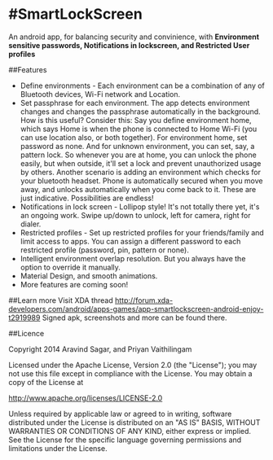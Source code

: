 #SmartLockScreen
===============

An android app, for balancing security and convinience, with **Environment sensitive passwords, Notifications in lockscreen, and Restricted User profiles**

##Features
- Define environments - Each environment can be a combination of any of Bluetooth devices, Wi-Fi network and Location.
- Set passphrase for each environment. The app detects environment changes and changes the passphrase automatically in the background.
How is this useful? Consider this: Say you define environment home, which says Home is when the phone is connected to Home Wi-Fi (you can use location also, or both together). For environment home, set password as none. And for unknown environment, you can set, say, a pattern lock. So whenever you are at home, you can unlock the phone easily, but when outside, it'll set a lock and prevent unauthorized usage by others.
Another scenario is adding an environment which checks for your bluetooth headset. Phone is automatically secured when you move away, and unlocks automatically when you come back to it.
These are just indicative. Possibilities are endless!
- Notifications in lock screen - Lollipop style! It's not totally there yet, it's an ongoing work. Swipe up/down to unlock, left for camera, right for dialer.
- Restricted profiles - Set up restricted profiles for your friends/family and limit access to apps. You can assign a different password to each restricted profile (password, pin, pattern or none).
- Intelligent environment overlap resolution. But you always have the option to override it manually.
- Material Design, and smooth animations.
- More features are coming soon!

##Learn more
Visit XDA thread http://forum.xda-developers.com/android/apps-games/app-smartlockscreen-android-enjoy-t2919989
Signed apk, screenshots and more can be found there.

##Licence

Copyright 2014 Aravind Sagar, and Priyan Vaithilingam

   Licensed under the Apache License, Version 2.0 (the "License");
   you may not use this file except in compliance with the License.
   You may obtain a copy of the License at

  http://www.apache.org/licenses/LICENSE-2.0

   Unless required by applicable law or agreed to in writing, software
   distributed under the License is distributed on an "AS IS" BASIS,
   WITHOUT WARRANTIES OR CONDITIONS OF ANY KIND, either express or implied.
   See the License for the specific language governing permissions and
   limitations under the License.
